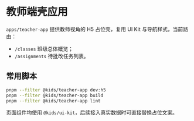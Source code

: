 # 教师端壳应用

`apps/teacher-app` 提供教师视角的 H5 占位壳，复用 UI Kit 与导航样式，当前路由：

- `/classes` 班级总体概览；
- `/assignments` 待批改任务列表。

## 常用脚本

```bash
pnpm --filter @kids/teacher-app dev:h5
pnpm --filter @kids/teacher-app build
pnpm --filter @kids/teacher-app lint
```

页面组件均使用 `@kids/ui-kit`，后续接入真实数据时可直接替换占位文案。
